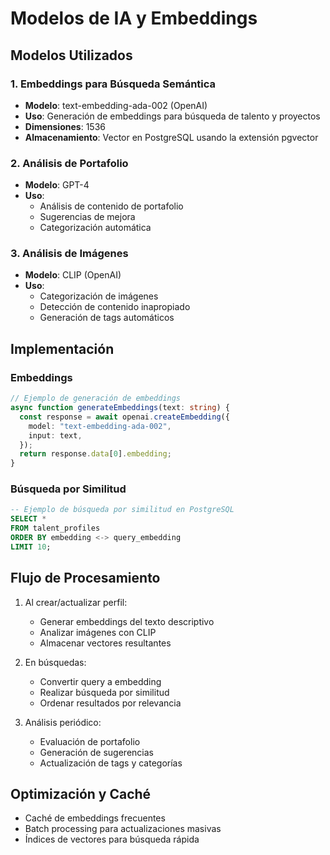# Modelos de IA y Embeddings

## Modelos Utilizados

### 1. Embeddings para Búsqueda Semántica

- **Modelo**: text-embedding-ada-002 (OpenAI)
- **Uso**: Generación de embeddings para búsqueda de talento y proyectos
- **Dimensiones**: 1536
- **Almacenamiento**: Vector en PostgreSQL usando la extensión pgvector

### 2. Análisis de Portafolio

- **Modelo**: GPT-4
- **Uso**:
  - Análisis de contenido de portafolio
  - Sugerencias de mejora
  - Categorización automática

### 3. Análisis de Imágenes

- **Modelo**: CLIP (OpenAI)
- **Uso**:
  - Categorización de imágenes
  - Detección de contenido inapropiado
  - Generación de tags automáticos

## Implementación

### Embeddings

```typescript
// Ejemplo de generación de embeddings
async function generateEmbeddings(text: string) {
  const response = await openai.createEmbedding({
    model: "text-embedding-ada-002",
    input: text,
  });
  return response.data[0].embedding;
}
```

### Búsqueda por Similitud

```sql
-- Ejemplo de búsqueda por similitud en PostgreSQL
SELECT *
FROM talent_profiles
ORDER BY embedding <-> query_embedding
LIMIT 10;
```

## Flujo de Procesamiento

1. Al crear/actualizar perfil:

   - Generar embeddings del texto descriptivo
   - Analizar imágenes con CLIP
   - Almacenar vectores resultantes

2. En búsquedas:

   - Convertir query a embedding
   - Realizar búsqueda por similitud
   - Ordenar resultados por relevancia

3. Análisis periódico:
   - Evaluación de portafolio
   - Generación de sugerencias
   - Actualización de tags y categorías

## Optimización y Caché

- Caché de embeddings frecuentes
- Batch processing para actualizaciones masivas
- Índices de vectores para búsqueda rápida
